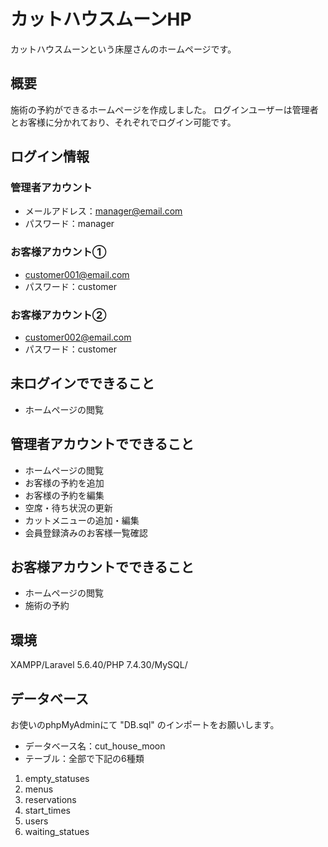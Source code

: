 # カットハウスムーンHP
カットハウスムーンという床屋さんのホームページです。

## 概要
施術の予約ができるホームページを作成しました。
ログインユーザーは管理者とお客様に分かれており、それぞれでログイン可能です。

## ログイン情報
### 管理者アカウント
- メールアドレス：manager@email.com
- パスワード：manager
### お客様アカウント①
- customer001@email.com
- パスワード：customer
### お客様アカウント②
- customer002@email.com
- パスワード：customer

## 未ログインでできること
- ホームページの閲覧

## 管理者アカウントでできること
- ホームページの閲覧
- お客様の予約を追加
- お客様の予約を編集
- 空席・待ち状況の更新
- カットメニューの追加・編集
- 会員登録済みのお客様一覧確認

## お客様アカウントでできること
- ホームページの閲覧
- 施術の予約

## 環境
XAMPP/Laravel 5.6.40/PHP 7.4.30/MySQL/

## データベース
お使いのphpMyAdminにて "DB.sql" のインポートをお願いします。
- データベース名：cut_house_moon
- テーブル：全部で下記の6種類
1. empty_statuses
2. menus
3. reservations
4. start_times
5. users
6. waiting_statues
